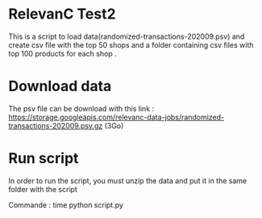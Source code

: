 # RelevanC Test2 
This is a script to load data(randomized-transactions-202009.psv) and create csv file with the top 50 shops and a folder containing csv files with top 100 products for each shop .

# Download data 

The psv file can be download with this link :  https://storage.googleapis.com/relevanc-data-jobs/randomized-transactions-202009.psv.gz (3Go)

# Run script 
In order to run the script, you must unzip the data and put it in the same folder with the script

Commande : time python script.py 
